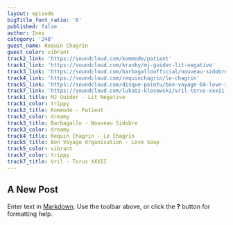 ```yaml
---
layout: episode
bigTitle_font_ratio: '6'
published: false
author: Inès
category: '248'
guest_name: Requin Chagrin
guest_color: vibrant
track2_link: 'https://soundcloud.com/kommode/patient'
track1_link: 'https://soundcloud.com/kranky/mj-guider-lit-negative'
track3_link: 'https://soundcloud.com/barbagalloofficial/nouveau-sidobre'
track4_link: 'https://soundcloud.com/requinchagrin/le-chagrin'
track5_link: 'https://soundcloud.com/disque-pointu/bon-voyage-04-love-soup'
track7_link: 'https://soundcloud.com/lukasz-klosowski/vril-torus-xxxii'
track1_title: MJ Guider - Lit Negative
track1_color: trippy
track2_title: Kommode - Patient
track2_color: dreamy
track3_title: Barbagallo - Nouveau Sidobre
track3_color: dreamy
track4_title: Requin Chagrin - Le Chagrin
track5_title: Bon Voyage Organisation - Love Soup
track5_color: vibrant
track7_color: trippy
track7_title: Vril - Torus XXXII
---
```

## A New Post

Enter text in [Markdown](http://daringfireball.net/projects/markdown/). Use the toolbar above, or click the **?** button for formatting help.
